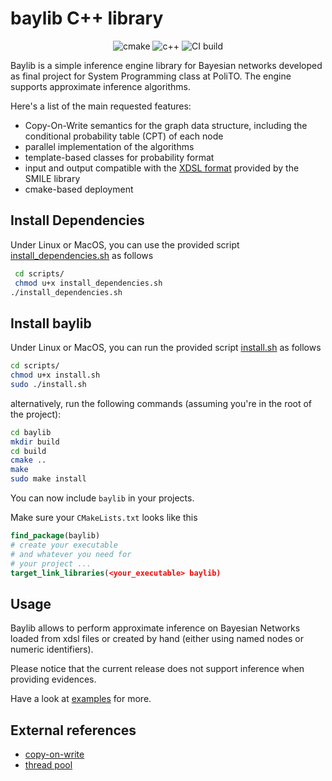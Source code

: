 # baylib C++ library
<p align="center">
 <img alt="cmake" src="https://img.shields.io/badge/cmake-v3.13+-green"/>
 <img alt="c++" src="https://img.shields.io/badge/C++-17 | 20-blue.svg?style=flat&logo=c%2B%2B"/> 
 <img alt="CI build" src="https://github.com/mspronesti/baylib/actions/workflows/ci.yml/badge.svg"/> 
</p>

Baylib is a simple inference engine library for Bayesian networks developed as final project for System Programming class at PoliTO.
The engine supports approximate inference algorithms.

Here's a list of the main requested features:
* Copy-On-Write semantics for the graph data structure, including the conditional probability table (CPT) of each node 
* parallel implementation of the algorithms 
* template-based classes for probability format
* input and output compatible with the [XDSL format](https://support.bayesfusion.com/docs/) provided by the SMILE library
* cmake-based deployment

## Install Dependencies
Under Linux or MacOS, you can use 
the provided script [install_dependencies.sh](scripts/install_dependencies.sh) as follows
```bash
 cd scripts/
 chmod u+x install_dependencies.sh
./install_dependencies.sh
```

## Install baylib
Under Linux or MacOS, you can 
run the provided script [install.sh](scripts/install.sh) as follows
```bash
cd scripts/
chmod u+x install.sh
sudo ./install.sh
```
alternatively, run the following commands
(assuming you're in the root of the project):
```bash
cd baylib
mkdir build
cd build
cmake ..
make
sudo make install
```
You can now include `baylib` in your projects.

Make sure your `CMakeLists.txt` looks like this
```cmake
find_package(baylib)
# create your executable 
# and whatever you need for
# your project ...
target_link_libraries(<your_executable> baylib)
```
## Usage
Baylib allows to perform approximate inference on Bayesian Networks loaded from xdsl files
or created by hand (either using named nodes or numeric identifiers). 

Please notice that the current release
does not support inference when providing evidences.

Have a look at [examples](examples) for more.

## External references
* [copy-on-write](https://doc.qt.io/qt-5/qsharedpointer.html)
* [thread pool](https://github.com/bshoshany/thread-pool)
